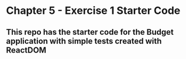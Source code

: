 # Chapter 5 - Exercise 1 Starter Code

## This repo has the starter code for the Budget application with simple tests created with ReactDOM
